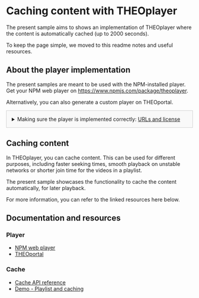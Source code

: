 # Caching content with THEOplayer
The present sample aims to shows an implementation of THEOplayer where the content is automatically cached (up to 2000 seconds). 

To keep the page simple, we moved to this readme notes and useful resources.

## About the player implementation
The present samples are meant to be used with the NPM-installed player. Get your NPM web player on https://www.npmjs.com/package/theoplayer.

Alternatively, you can also generate a custom player on THEOportal.

<details style="border:1px solid #ccc;padding:1em; background-color:#f9f9f9">
  <summary>Making sure the player is implemented correctly: <u>URLs and license</u></summary>

### Check the URLs
Once you have installed your player, check whether the following URLs need changing to point to the folder containing the player SDK:
* UI CSS library: `href="../../node_modules/theoplayer/ui.css"`
* THEOplayer library: `src="../../node_modules/theoplayer/THEOplayer.js"`
* libraryLocation: `libraryLocation: "../../node_modules/theoplayer/"`

### License
The license included in the implementation only allows for playback on _localhost_.
To play on any other domains, as well as to make sure your license doesn't expire, get your license on  https://portal.theoplayer.com.
</details>

## Caching content
In THEOplayer, you can cache content. This can be used for different purposes, including faster seeking times, smooth playback on unstable networks or shorter join time for the videos in a playlist.

The present sample showcases the functionality to cache the content automatically, for later playback.

For more information, you can refer to the linked resources here below.

## Documentation and resources
### Player
* [NPM web player](https://www.npmjs.com/package/theoplayer)
* [THEOportal](https://portal.theoplayer.com)

### Cache
* [Cache API reference](https://docs.theoplayer.com/api-reference/web/theoplayer.cache.md)
* [Demo - Playlist and caching](https://www.theoplayer.com/theoplayer-demo-playlist-and-caching)


